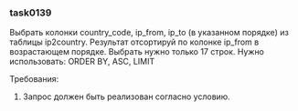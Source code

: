 
### task0139

Выбрать колонки country_code, ip_from, ip_to (в указанном порядке) 
из таблицы ip2country.
Результат отсортируй по колонке ip_from в возрастающем порядке.
Выбрать нужно только 17 строк.
Нужно использовать: ORDER BY, ASC, LIMIT


Требования:
1.	Запрос должен быть реализован согласно условию.



